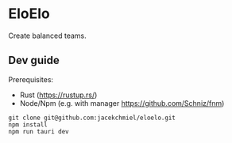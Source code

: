 # EloElo

Create balanced teams.

## Dev guide

Prerequisites:

- Rust (<https://rustup.rs/>)
- Node/Npm (e.g. with manager <https://github.com/Schniz/fnm>)

```shell
git clone git@github.com:jacekchmiel/eloelo.git
npm install
npm run tauri dev
```
